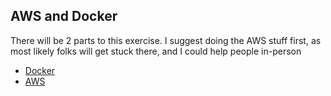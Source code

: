 ## AWS and Docker

There will be 2 parts to this exercise. I suggest doing the AWS stuff first, as most likely folks will get stuck there, and I could help people in-person

- [Docker](docker-exercise.md)
- [AWS](aws-exercise.md)
